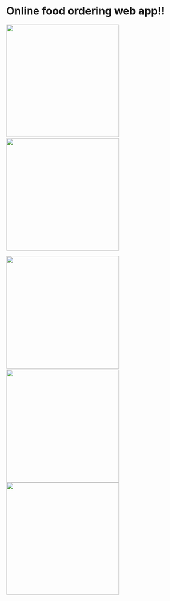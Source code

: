 # Online food ordering web app!!

<p float="left">
<img src="https://user-images.githubusercontent.com/63860571/163274858-f2af646d-5fb9-4b73-83ee-757e1e1a1178.png" width="300" />
&nbsp;&nbsp;&nbsp;&nbsp;&nbsp;&nbsp;&nbsp;&nbsp;&nbsp;&nbsp;&nbsp;&nbsp;&nbsp;&nbsp;&nbsp;&nbsp;&nbsp;&nbsp;&nbsp;&nbsp;&nbsp;
<img src="https://user-images.githubusercontent.com/63860571/163275471-2fca1441-d614-4e94-92d8-83757a77f8cc.png" width="300" />
</p>
<span>
<img src="https://user-images.githubusercontent.com/63860571/163275477-80f03348-bf29-4bbd-89c6-67442c11ed7a.png" width="300" />
 &nbsp;&nbsp;&nbsp;&nbsp;&nbsp;&nbsp;&nbsp;&nbsp;&nbsp;&nbsp;&nbsp;&nbsp;&nbsp;&nbsp;&nbsp;&nbsp;&nbsp;&nbsp;&nbsp;&nbsp;&nbsp;
<img src="https://user-images.githubusercontent.com/63860571/163275483-08bbd45b-e479-4dd3-8887-33e3198d99b2.png" width="300" />
</span>
<img src="https://user-images.githubusercontent.com/63860571/163275487-1c2b4ea4-c2ad-477d-8a30-fca55ed1954b.png" width="300" />


